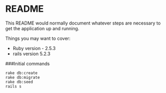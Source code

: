 # README

This README would normally document whatever steps are necessary to get the
application up and running.

Things you may want to cover:

* Ruby version - 2.5.3
* rails version 5.2.3

###Initial commands
```
rake db:create
rake db:migrate
rake db:seed
rails s
```
